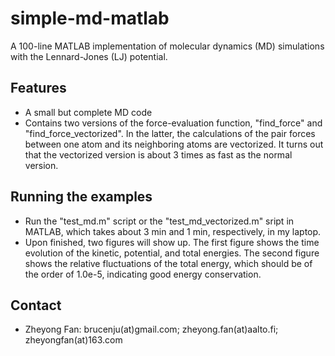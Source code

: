 # simple-md-matlab
A 100-line MATLAB implementation of molecular dynamics (MD) simulations with the Lennard-Jones (LJ) potential. 

## Features

* A small but complete MD code
* Contains two versions of the force-evaluation function, "find_force" and "find_force_vectorized".
  In the latter, the calculations of the pair forces between one atom and its neighboring atoms are vectorized.
  It turns out that the vectorized version is about 3 times as fast as the normal version. 

## Running the examples

* Run the "test_md.m" script or the "test_md_vectorized.m" sript in MATLAB, 
  which takes about 3 min and 1 min, respectively, in my laptop.
* Upon finished, two figures will show up. 
  The first figure shows the time evolution of the kinetic, potential, and total energies.
  The second figure shows the relative fluctuations of the total energy, 
  which should be of the order of 1.0e-5, indicating good energy conservation.

## Contact

* Zheyong Fan: brucenju(at)gmail.com; zheyong.fan(at)aalto.fi; zheyongfan(at)163.com
